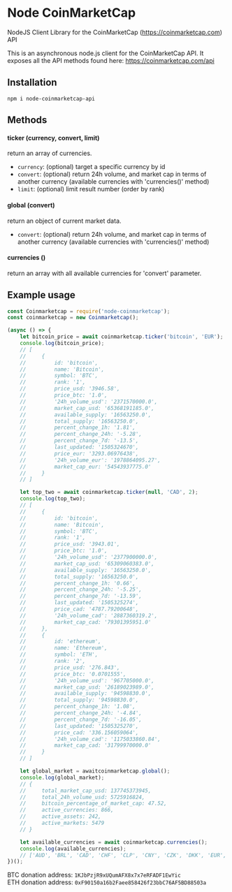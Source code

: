 Node CoinMarketCap
===========

NodeJS Client Library for the CoinMarketCap (https://coinmarketcap.com) API

This is an asynchronous node.js client for the CoinMarketCap API. It exposes all the API methods found here: https://coinmarketcap.com/api 

## Installation

`npm i node-coinmarketcap-api`

## Methods

#### ticker (currency, convert, limit)
return an array of currencies.
* `currency`: (optional) target a specific currency by id
* `convert`: (optional) return 24h volume, and market cap in terms of another currency (available currencies with 'currencies()' method)
* `limit`: (optional) limit result number (order by rank)

#### global (convert)
return an object of current market data.
* `convert`: (optional) return 24h volume, and market cap in terms of another currency (available currencies with 'currencies()' method)

#### currencies ()
return an array with all available currencies for 'convert' parameter.

## Example usage

```javascript
const Coinmarketcap = require('node-coinmarketcap');
const coinmarketcap = new Coinmarketcap();

(async () => {
    let bitcoin_price = await coinmarketcap.ticker('bitcoin', 'EUR');
    console.log(bitcoin_price);
    // [
    //     { 
    //         id: 'bitcoin',
    //         name: 'Bitcoin',
    //         symbol: 'BTC',
    //         rank: '1',
    //         price_usd: '3946.58',
    //         price_btc: '1.0',
    //         '24h_volume_usd': '2371570000.0',
    //         market_cap_usd: '65368191185.0',
    //         available_supply: '16563250.0',
    //         total_supply: '16563250.0',
    //         percent_change_1h: '1.81',
    //         percent_change_24h: '-5.28',
    //         percent_change_7d: '-13.5',
    //         last_updated: '1505324670',
    //         price_eur: '3293.06976438',
    //         '24h_volume_eur': '1978864095.27',
    //         market_cap_eur: '54543937775.0'
    //     }
    // ] 

    let top_two = await coinmarketcap.ticker(null, 'CAD', 2);
    console.log(top_two);
    // [
    //     { 
    //         id: 'bitcoin',
    //         name: 'Bitcoin',
    //         symbol: 'BTC',
    //         rank: '1',
    //         price_usd: '3943.01',
    //         price_btc: '1.0',
    //         '24h_volume_usd': '2377900000.0',
    //         market_cap_usd: '65309060383.0',
    //         available_supply: '16563250.0',
    //         total_supply: '16563250.0',
    //         percent_change_1h: '0.66',
    //         percent_change_24h: '-5.25',
    //         percent_change_7d: '-13.59',
    //         last_updated: '1505325274',
    //         price_cad: '4787.79200648',
    //         '24h_volume_cad': '2887360319.2',
    //         market_cap_cad: '79301395951.0'
    //     },
    //     { 
    //         id: 'ethereum',
    //         name: 'Ethereum',
    //         symbol: 'ETH',
    //         rank: '2',
    //         price_usd: '276.843',
    //         price_btc: '0.0701555',
    //         '24h_volume_usd': '967705000.0',
    //         market_cap_usd: '26189023989.0',
    //         available_supply: '94598830.0',
    //         total_supply: '94598830.0',
    //         percent_change_1h: '1.08',
    //         percent_change_24h: '-4.84',
    //         percent_change_7d: '-16.05',
    //         last_updated: '1505325270',
    //         price_cad: '336.156059064',
    //         '24h_volume_cad': '1175033860.84',
    //         market_cap_cad: '31799970000.0'
    //     }
    // ]

    let global_market = awaitcoinmarketcap.global();
    console.log(global_market);
    // { 
    //     total_market_cap_usd: 137745373945,
    //     total_24h_volume_usd: 5725916824,
    //     bitcoin_percentage_of_market_cap: 47.52,
    //     active_currencies: 866,
    //     active_assets: 242,
    //     active_markets: 5479
    // }

    let available_currencies = await coinmarketcap.currencies();
    console.log(available_currencies);
    // ['AUD', 'BRL', 'CAD', 'CHF', 'CLP', 'CNY', 'CZK', 'DKK', 'EUR', 'GBP', 'HKD', 'HUF', 'IDR', 'ILS', 'INR', 'JPY', 'KRW', 'MXN', 'MYR', 'NOK', 'NZD', 'PHP', 'PKR', 'PLN', 'RUB', 'SEK', 'SGD', 'THB', 'TRY', 'TWD', 'ZAR']
})();
```

BTC donation address: `1KJbPzjR9xUQumAFX8x7x7eRFADF1EwYic` <br>
ETH donation address: `0xF90150a16b2Faee858426f23bbC76AF5BD88503a`
